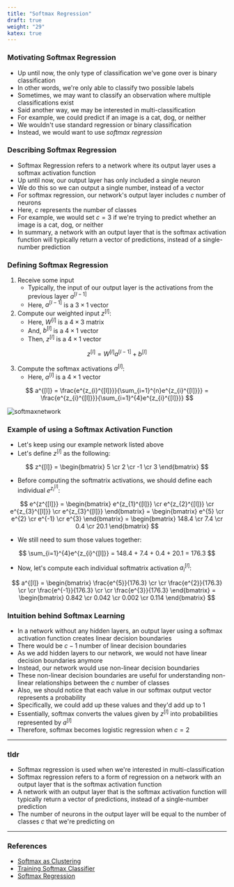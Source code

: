 ```yaml
---
title: "Softmax Regression"
draft: true
weight: "29"
katex: true
---
```


### Motivating Softmax Regression
- Up until now, the only type of classification we've gone over is binary classification
- In other words, we're only able to classify two possible labels
- Sometimes, we may want to classify an observation where multiple classifications exist
- Said another way, we may be interested in multi-classification
- For example, we could predict if an image is a cat, dog, or neither
- We wouldn't use standard regression or binary classification
- Instead, we would want to use *softmax regression*

### Describing Softmax Regression
- Softmax Regression refers to a network where its output layer uses a softmax activation function
- Up until now, our output layer has only included a single neuron
- We do this so we can output a single number, instead of a vector
- For softmax regression, our network's output layer includes $c$ number of neurons
- Here, $c$ represents the number of classes
- For example, we would set $c=3$ if we're trying to predict whether an image is a cat, dog, or neither
- In summary, a network with an output layer that is the softmax activation function will typically return a vector of predictions, instead of a single-number prediction

### Defining Softmax Regression
1. Receive some input
	- Typically, the input of our output layer is the activations from the previous layer $a^{[l-1]}$
	- Here, $a^{[l-1]}$ is a $3 \times 1$ vector
2. Compute our weighted input $z^{[l]}$:
	- Here, $W^{[l]}$ is a $4 \times 3$ matrix
	- And, $b^{[l]}$ is a $4 \times 1$ vector
	- Then, $z^{[l]}$ is a $4 \times 1$ vector

$$ z^{[l]} = W^{[l]} a^{[l-1]} + b^{[l]} $$

3. Compute the softmax activations $a^{[l]}$:
	- Here, $a^{[l]}$ is a $4 \times 1$ vector

$$ a^{[l]} = \frac{e^{z_{i}^{[l]}}}{\sum_{i=1}^{n}e^{z_{i}^{[l]}}} = \frac{e^{z_{i}^{[l]}}}{\sum_{i=1}^{4}e^{z_{i}^{[l]}}} $$

![softmaxnetwork](/img/softmax_network.svg)

### Example of using a Softmax Activation Function
- Let's keep using our example network listed above
- Let's define $z^{[l]}$ as the following:

$$ z^{[l]} = \begin{bmatrix} 5 \cr 2 \cr -1 \cr 3 \end{bmatrix} $$

- Before computing the softmatrix activations, we should define each individual $e^{z_{i}^{[l]}}$:

$$ e^{z^{[l]}} = \begin{bmatrix} e^{z_{1}^{[l]}} \cr e^{z_{2}^{[l]}} \cr e^{z_{3}^{[l]}} \cr e^{z_{3}^{[l]}} \end{bmatrix} = \begin{bmatrix} e^{5} \cr e^{2} \cr e^{-1} \cr e^{3} \end{bmatrix} = \begin{bmatrix} 148.4 \cr 7.4 \cr 0.4 \cr 20.1 \end{bmatrix} $$

- We still need to sum those values together:

$$ \sum_{i=1}^{4}e^{z_{i}^{[l]}} = 148.4 + 7.4 + 0.4 + 20.1 = 176.3 $$

- Now, let's compute each individual softmatrix activation $a_{i}^{[l]}$:

$$ a^{[l]} = \begin{bmatrix} \frac{e^{5}}{176.3} \cr \cr \frac{e^{2}}{176.3} \cr \cr \frac{e^{-1}}{176.3} \cr \cr \frac{e^{3}}{176.3} \end{bmatrix} = \begin{bmatrix} 0.842 \cr 0.042 \cr 0.002 \cr 0.114 \end{bmatrix} $$


### Intuition behind Softmax Learning
- In a network without any hidden layers, an output layer using a softmax activation function creates linear decision boundaries
- There would be $c-1$ number of linear decision boundaries
- As we add hidden layers to our network, we would not have linear decision boundaries anymore
- Instead, our network would use non-linear decision boundaries
- These non-linear decision boundaries are useful for understanding non-linear relationships between the $c$ number of classes
- Also, we should notice that each value in our softmax output vector represents a probability
- Specifically, we could add up these values and they'd add up to $1$
- Essentially, softmax converts the values given by $z^{[l]}$ into probabilities represented by $a^{[l]}$
- Therefore, softmax becomes logistic regression when $c=2$

---

### tldr
- Softmax regression is used when we're interested in multi-classification
- Softmax regression refers to a form of regression on a network with an output layer that is the softmax activation function
- A network with an output layer that is the softmax activation function will typically return a vector of predictions, instead of a single-number prediction
- The number of neurons in the output layer will be equal to the number of classes $c$ that we're predicting on

---

### References
- [Softmax as Clustering](https://arxiv.org/abs/2001.01987)
- [Training Softmax Classifier](https://www.youtube.com/watch?v=ueO_Ph0Pyqk&list=PLkDaE6sCZn6Hn0vK8co82zjQtt3T2Nkqc&index=32)
- [Softmax Regression](https://www.youtube.com/watch?v=LLux1SW--oM&list=PLkDaE6sCZn6Hn0vK8co82zjQtt3T2Nkqc&index=31)
